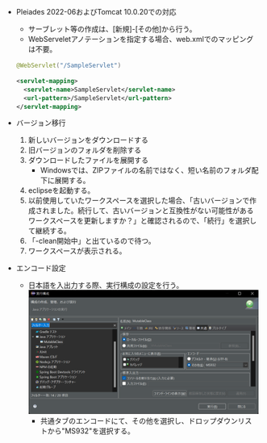 *   Pleiades 2022-06およびTomcat 10.0.20での対応
    - サーブレット等の作成は、[新規]-[その他]から行う。
    - WebServeletアノテーションを指定する場合、web.xmlでのマッピングは不要。

    ```java
    @WebServlet("/SampleServlet")
    ```

    ```xml
    <servlet-mapping>
      <servlet-name>SampleServlet</servlet-name>
      <url-pattern>/SampleServlet</url-pattern>
    </servlet-mapping>
    ```

* バージョン移行
    1.  新しいバージョンをダウンロードする
    1.  旧バージョンのフォルダを削除する
    1.  ダウンロードしたファイルを展開する
        *   Windowsでは、ZIPファイルの名前ではなく、短い名前のフォルダ配下に展開する。
    1.  eclipseを起動する。
    1.  以前使用していたワークスペースを選択した場合、「古いバージョンで作成されました。続行して、古いバージョンと互換性がない可能性があるワークスペースを更新しますか？」と確認されるので、「続行」を選択して継続する。
    1.  「-clean開始中」と出ているので待つ。
    1.  ワークスペースが表示される。

*   エンコード設定
    -   日本語を入出力する際、実行構成の設定を行う。
        ![実行構成](../images/eclipse_encode.png)
        -   共通タブのエンコードにて、その他を選択し、ドロップダウンリストから"MS932"を選択する。
